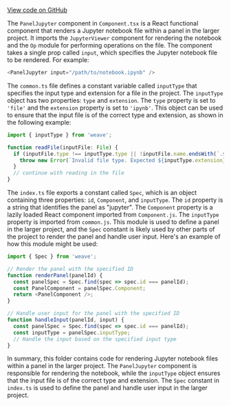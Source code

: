 [View code on GitHub](https://github.com/wandb/weave/.autodoc/docs/json/weave-js/src/components/Panel2/PanelFileJupyter)

The `PanelJupyter` component in `Component.tsx` is a React functional component that renders a Jupyter notebook file within a panel in the larger project. It imports the `JupyterViewer` component for rendering the notebook and the `Op` module for performing operations on the file. The component takes a single prop called `input`, which specifies the Jupyter notebook file to be rendered. For example:

```javascript
<PanelJupyter input="/path/to/notebook.ipynb" />
```

The `common.ts` file defines a constant variable called `inputType` that specifies the input type and extension for a file in the project. The `inputType` object has two properties: `type` and `extension`. The `type` property is set to `'file'` and the `extension` property is set to `'ipynb'`. This object can be used to ensure that the input file is of the correct type and extension, as shown in the following example:

```javascript
import { inputType } from 'weave';

function readFile(inputFile: File) {
  if (inputFile.type !== inputType.type || !inputFile.name.endsWith(`.${inputType.extension}`)) {
    throw new Error(`Invalid file type. Expected ${inputType.extension} file.`);
  }
  // continue with reading in the file
}
```

The `index.ts` file exports a constant called `Spec`, which is an object containing three properties: `id`, `Component`, and `inputType`. The `id` property is a string that identifies the panel as "jupyter". The `Component` property is a lazily loaded React component imported from `Component.js`. The `inputType` property is imported from `common.js`. This module is used to define a panel in the larger project, and the `Spec` constant is likely used by other parts of the project to render the panel and handle user input. Here's an example of how this module might be used:

```javascript
import { Spec } from 'weave';

// Render the panel with the specified ID
function renderPanel(panelId) {
  const panelSpec = Spec.find(spec => spec.id === panelId);
  const PanelComponent = panelSpec.Component;
  return <PanelComponent />;
}

// Handle user input for the panel with the specified ID
function handleInput(panelId, input) {
  const panelSpec = Spec.find(spec => spec.id === panelId);
  const inputType = panelSpec.inputType;
  // Handle the input based on the specified input type
}
```

In summary, this folder contains code for rendering Jupyter notebook files within a panel in the larger project. The `PanelJupyter` component is responsible for rendering the notebook, while the `inputType` object ensures that the input file is of the correct type and extension. The `Spec` constant in `index.ts` is used to define the panel and handle user input in the larger project.
